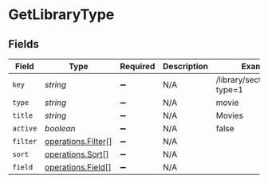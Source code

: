 # GetLibraryType


## Fields

| Field                                                    | Type                                                     | Required                                                 | Description                                              | Example                                                  |
| -------------------------------------------------------- | -------------------------------------------------------- | -------------------------------------------------------- | -------------------------------------------------------- | -------------------------------------------------------- |
| `key`                                                    | *string*                                                 | :heavy_minus_sign:                                       | N/A                                                      | /library/sections/1/all?type=1                           |
| `type`                                                   | *string*                                                 | :heavy_minus_sign:                                       | N/A                                                      | movie                                                    |
| `title`                                                  | *string*                                                 | :heavy_minus_sign:                                       | N/A                                                      | Movies                                                   |
| `active`                                                 | *boolean*                                                | :heavy_minus_sign:                                       | N/A                                                      | false                                                    |
| `filter`                                                 | [operations.Filter](../../models/operations/filter.md)[] | :heavy_minus_sign:                                       | N/A                                                      |                                                          |
| `sort`                                                   | [operations.Sort](../../models/operations/sort.md)[]     | :heavy_minus_sign:                                       | N/A                                                      |                                                          |
| `field`                                                  | [operations.Field](../../models/operations/field.md)[]   | :heavy_minus_sign:                                       | N/A                                                      |                                                          |